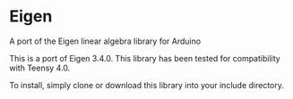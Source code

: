 # Eigen
A port of the Eigen linear algebra library for Arduino

This is a port of Eigen 3.4.0. This library has been tested for compatibility with Teensy 4.0.

To install, simply clone or download this library into your include directory.
